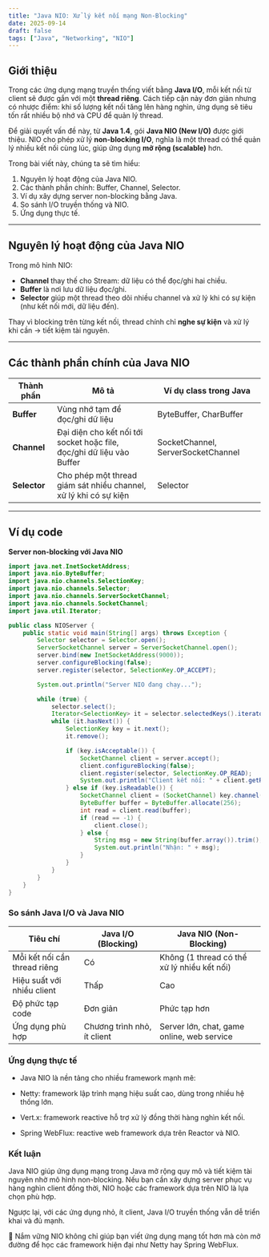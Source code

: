 ```yaml
---
title: "Java NIO: Xử lý kết nối mạng Non-Blocking"
date: 2025-09-14
draft: false
tags: ["Java", "Networking", "NIO"]
---
```


## Giới thiệu

Trong các ứng dụng mạng truyền thống viết bằng **Java I/O**, mỗi kết nối từ client sẽ được gắn với một **thread riêng**. Cách tiếp cận này đơn giản nhưng có nhược điểm: khi số lượng kết nối tăng lên hàng nghìn, ứng dụng sẽ tiêu tốn rất nhiều bộ nhớ và CPU để quản lý thread.

Để giải quyết vấn đề này, từ **Java 1.4**, gói **Java NIO (New I/O)** được giới thiệu. NIO cho phép xử lý **non-blocking I/O**, nghĩa là một thread có thể quản lý nhiều kết nối cùng lúc, giúp ứng dụng **mở rộng (scalable)** hơn.

Trong bài viết này, chúng ta sẽ tìm hiểu:

1. Nguyên lý hoạt động của Java NIO.  
2. Các thành phần chính: Buffer, Channel, Selector.  
3. Ví dụ xây dựng server non-blocking bằng Java.  
4. So sánh I/O truyền thống và NIO.  
5. Ứng dụng thực tế.  

---

## Nguyên lý hoạt động của Java NIO

Trong mô hình NIO:

- **Channel** thay thế cho Stream: dữ liệu có thể đọc/ghi hai chiều.  
- **Buffer** là nơi lưu dữ liệu đọc/ghi.  
- **Selector** giúp một thread theo dõi nhiều channel và xử lý khi có sự kiện (như kết nối mới, dữ liệu đến).  

Thay vì blocking trên từng kết nối, thread chính chỉ **nghe sự kiện** và xử lý khi cần → tiết kiệm tài nguyên.

---

## Các thành phần chính của Java NIO

| Thành phần  | Mô tả                                                                 | Ví dụ class trong Java              |
|-------------|----------------------------------------------------------------------|-------------------------------------|
| **Buffer**  | Vùng nhớ tạm để đọc/ghi dữ liệu                                       | ByteBuffer, CharBuffer              |
| **Channel** | Đại diện cho kết nối tới socket hoặc file, đọc/ghi dữ liệu vào Buffer | SocketChannel, ServerSocketChannel  |
| **Selector**| Cho phép một thread giám sát nhiều channel, xử lý khi có sự kiện      | Selector                            |

---

## Ví dụ code

**Server non-blocking với Java NIO**

```java
import java.net.InetSocketAddress;
import java.nio.ByteBuffer;
import java.nio.channels.SelectionKey;
import java.nio.channels.Selector;
import java.nio.channels.ServerSocketChannel;
import java.nio.channels.SocketChannel;
import java.util.Iterator;

public class NIOServer {
    public static void main(String[] args) throws Exception {
        Selector selector = Selector.open();
        ServerSocketChannel server = ServerSocketChannel.open();
        server.bind(new InetSocketAddress(9000));
        server.configureBlocking(false);
        server.register(selector, SelectionKey.OP_ACCEPT);

        System.out.println("Server NIO đang chạy...");

        while (true) {
            selector.select();
            Iterator<SelectionKey> it = selector.selectedKeys().iterator();
            while (it.hasNext()) {
                SelectionKey key = it.next();
                it.remove();

                if (key.isAcceptable()) {
                    SocketChannel client = server.accept();
                    client.configureBlocking(false);
                    client.register(selector, SelectionKey.OP_READ);
                    System.out.println("Client kết nối: " + client.getRemoteAddress());
                } else if (key.isReadable()) {
                    SocketChannel client = (SocketChannel) key.channel();
                    ByteBuffer buffer = ByteBuffer.allocate(256);
                    int read = client.read(buffer);
                    if (read == -1) {
                        client.close();
                    } else {
                        String msg = new String(buffer.array()).trim();
                        System.out.println("Nhận: " + msg);
                    }
                }
            }
        }
    }
}
```

### So sánh Java I/O và Java NIO
| Tiêu chí                        | Java I/O (Blocking)                  | Java NIO (Non-Blocking)                              |
|---------------------------------|--------------------------------------|------------------------------------------------------|
| Mỗi kết nối cần thread riêng    | Có                                   | Không (1 thread có thể xử lý nhiều kết nối)          |
| Hiệu suất với nhiều client      | Thấp                                 | Cao                                                  |
| Độ phức tạp code                | Đơn giản                             | Phức tạp hơn                                         |
| Ứng dụng phù hợp                | Chương trình nhỏ, ít client          | Server lớn, chat, game online, web service           |


### Ứng dụng thực tế

- Java NIO là nền tảng cho nhiều framework mạnh mẽ:

- Netty: framework lập trình mạng hiệu suất cao, dùng trong nhiều hệ thống lớn.

- Vert.x: framework reactive hỗ trợ xử lý đồng thời hàng nghìn kết nối.

- Spring WebFlux: reactive web framework dựa trên Reactor và NIO.

### Kết luận

Java NIO giúp ứng dụng mạng trong Java mở rộng quy mô và tiết kiệm tài nguyên nhờ mô hình non-blocking.
Nếu bạn cần xây dựng server phục vụ hàng nghìn client đồng thời, NIO hoặc các framework dựa trên NIO là lựa chọn phù hợp.

Ngược lại, với các ứng dụng nhỏ, ít client, Java I/O truyền thống vẫn dễ triển khai và đủ mạnh.

🚀 Nắm vững NIO không chỉ giúp bạn viết ứng dụng mạng tốt hơn mà còn mở đường để học các framework hiện đại như Netty hay Spring WebFlux.